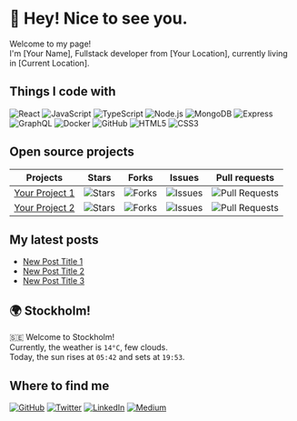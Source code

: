 # 👋 Hey! Nice to see you.

Welcome to my page!  
I'm [Your Name], Fullstack developer from [Your Location], currently living in [Current Location].

## Things I code with

![React](https://img.shields.io/badge/-React-61DAFB?logo=react&logoColor=ffffff&style=for-the-badge)
![JavaScript](https://img.shields.io/badge/-JavaScript-F7DF1E?logo=javascript&logoColor=000000&style=for-the-badge)
![TypeScript](https://img.shields.io/badge/-TypeScript-007ACC?logo=typescript&logoColor=ffffff&style=for-the-badge)
![Node.js](https://img.shields.io/badge/-Node.js-339933?logo=node.js&logoColor=ffffff&style=for-the-badge)
![MongoDB](https://img.shields.io/badge/-MongoDB-47A248?logo=mongodb&logoColor=ffffff&style=for-the-badge)
![Express](https://img.shields.io/badge/-Express-000000?logo=express&logoColor=ffffff&style=for-the-badge)
![GraphQL](https://img.shields.io/badge/-GraphQL-E10098?logo=graphql&logoColor=ffffff&style=for-the-badge)
![Docker](https://img.shields.io/badge/-Docker-2496ED?logo=docker&logoColor=ffffff&style=for-the-badge)
![GitHub](https://img.shields.io/badge/-GitHub-181717?logo=github&logoColor=ffffff&style=for-the-badge)
![HTML5](https://img.shields.io/badge/-HTML5-E34F26?logo=html5&logoColor=ffffff&style=for-the-badge)
![CSS3](https://img.shields.io/badge/-CSS3-1572B6?logo=css3&logoColor=ffffff&style=for-the-badge)

## Open source projects

| Projects                                   | Stars | Forks | Issues | Pull requests |
| ------------------------------------------ | ----- | ----- | ------ | ------------- |
| [Your Project 1](https://github.com/)      | ![Stars](https://img.shields.io/github/stars/username/repo?style=social)  | ![Forks](https://img.shields.io/github/forks/username/repo?style=social) | ![Issues](https://img.shields.io/github/issues/username/repo) | ![Pull Requests](https://img.shields.io/github/issues-pr/username/repo) |
| [Your Project 2](https://github.com/)      | ![Stars](https://img.shields.io/github/stars/username/repo?style=social)  | ![Forks](https://img.shields.io/github/forks/username/repo?style=social) | ![Issues](https://img.shields.io/github/issues/username/repo) | ![Pull Requests](https://img.shields.io/github/issues-pr/username/repo) |

## My latest posts

- [New Post Title 1](https://link-to-your-blog.com)
- [New Post Title 2](https://link-to-your-blog.com)
- [New Post Title 3](https://link-to-your-blog.com)

## 🌍 Stockholm!

🇸🇪 Welcome to Stockholm!  
Currently, the weather is `14°C`, few clouds.  
Today, the sun rises at `05:42` and sets at `19:53`.

## Where to find me

[![GitHub](https://img.shields.io/badge/-GitHub-181717?logo=github&logoColor=ffffff&style=for-the-badge)](https://github.com/yourusername)
[![Twitter](https://img.shields.io/badge/-Twitter-1DA1F2?logo=twitter&logoColor=ffffff&style=for-the-badge)](https://twitter.com/yourusername)
[![LinkedIn](https://img.shields.io/badge/-LinkedIn-0077B5?logo=linkedin&logoColor=ffffff&style=for-the-badge)](https://linkedin.com/in/yourusername)
[![Medium](https://img.shields.io/badge/-Medium-000000?logo=medium&logoColor=ffffff&style=for-the-badge)](https://medium.com/@yourusername)
